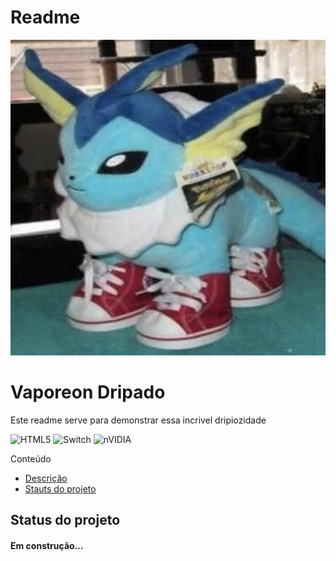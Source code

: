 # Readme
<!-- ![logo](./b00040852c5be9011e7258b1dddaecf3.jpg) -->
<p align = center>
    <img src = "./b00040852c5be9011e7258b1dddaecf3.jpg">

 </p>

 # Vaporeon Dripado 
<p
 id="descricacao"> Este readme serve para demonstrar essa incrivel dripiozidade

![HTML5](https://img.shields.io/badge/html5-%23E34F26.svg?style=for-the-badge&logo=html5&logoColor=white)
![Switch](https://img.shields.io/badge/Switch-E60012?style=for-the-badge&logo=nintendo-switch&logoColor=white)
![nVIDIA](https://img.shields.io/badge/nVIDIA-%2376B900.svg?style=for-the-badge&logo=nVIDIA&logoColor=white)

Conteúdo    

<ul>
    <li>
        <a
         href="descricacao"> Descrição
        </a>
    </li>
    <li>
        <a
        href="statusdoprojeto"> Stauts do projeto
        </a>
    </li>

 </ul>

 ## Status do projeto
 <h4
 id="statusdoprojeto"
 align="left">
    Em construção...
</h4>